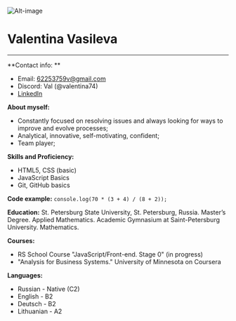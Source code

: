 ![Alt-image](https://smb-it.ru/images/notes/jkh-soft.jpg)
# **Valentina Vasileva**
***

**Contact info: **
+ Email: 62253759v@gmail.com
+ Discord: Val (@valentina74)
+ [LinkedIn]("linkedin.com/in/valentina-vasileva-110441131")

**About myself:**
+ Constantly focused on resolving issues and always looking for ways to improve and evolve processes;
+ Analytical, innovative, self-motivating, confident;
+ Team player;

**Skills and Proficiency:**
+ HTML5, CSS (basic)
+ JavaScript Basics
+ Git, GitHub basics

**Code example:**
`console.log(70 * (3 + 4) / (8 + 2));`

**Education:**
St. Petersburg State University, St. Petersburg, Russia. Master’s Degree. Applied Mathematics.
Academic Gymnasium at Saint-Petersburg University. Mathematics.

**Courses:**
+ RS School Course "JavaScript/Front-end. Stage 0" (in progress)
+ "Analysis for Business Systems." University of Minnesota on Coursera

**Languages:**
+ Russian - Native (C2)
+ English - B2
+ Deutsch - B2
+ Lithuanian - A2